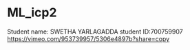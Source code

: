 # ML_icp2
Student name: SWETHA YARLAGADDA
student ID:700759907
https://vimeo.com/953739957/5306e4897b?share=copy
